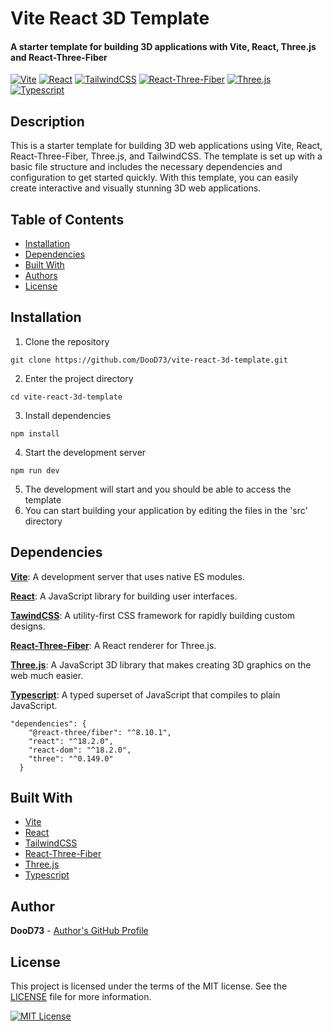 # Vite React 3D Template 
#### A starter template for building 3D applications with Vite, React, Three.js and React-Three-Fiber  


[![Vite](https://img.shields.io/badge/Vite-2.0-green)](https://github.com/vitejs/vite) [![React](https://img.shields.io/badge/React-16.13-blue)](https://reactjs.org/) [![TailwindCSS](https://img.shields.io/badge/TailwindCSS-1.9-purple)](https://tailwindcss.com/) [![React-Three-Fiber](https://img.shields.io/badge/ReactThreeFiber-9.0-blue)](https://github.com/react-spring/react-three-fiber) [![Three.js](https://img.shields.io/badge/Three.js-r135-yellow)](https://threejs.org/) [![Typescript](https://img.shields.io/badge/Typescript-4.1-blue)](https://www.typescriptlang.org/)



## Description
This is a starter template for building 3D web applications using Vite, React, React-Three-Fiber, Three.js, and TailwindCSS. The template is set up with a basic file structure and includes the necessary dependencies and configuration to get started quickly. With this template, you can easily create interactive and visually stunning 3D web 
applications.



## Table of Contents
* [Installation](#installation)
* [Dependencies](#dependencies)
* [Built With](#built-with)
* [Authors](#authors)
* [License](#license)



## Installation
1. Clone the repository
```
git clone https://github.com/DooD73/vite-react-3d-template.git
```
2. Enter the project directory
```
cd vite-react-3d-template
```
3. Install dependencies
```
npm install
```
4. Start the development server
```
npm run dev
```
5. The development will start and you should be able to access the template
6. You can start building your application by editing the files in the 'src' directory



## Dependencies

**[Vite](https://github.com/vitejs/vite)**: A development server that uses native ES modules.  

**[React](https://reactjs.org/)**: A JavaScript library for building user interfaces.  

**[TawindCSS](https://tailwindcss.com/)**: A utility-first CSS framework for rapidly building custom designs.  

**[React-Three-Fiber](https://github.com/react-spring/react-three-fiber)**: A React renderer for Three.js.  

**[Three.js](https://threejs.org/)**: A JavaScript 3D library that makes creating 3D graphics on the web much easier.  

**[Typescript](https://www.typescriptlang.org/)**: A typed superset of JavaScript that compiles to plain JavaScript.

```
"dependencies": {
    "@react-three/fiber": "^8.10.1",
    "react": "^18.2.0",
    "react-dom": "^18.2.0",
    "three": "^0.149.0"
  }
```



## Built With
* [Vite](https://github.com/vitejs/vite)
* [React](https://reactjs.org/)
* [TailwindCSS](https://tailwindcss.com/)
* [React-Three-Fiber](https://github.com/react-spring/react-three-fiber)
* [Three.js](https://threejs.org/)
* [Typescript](https://www.typescriptlang.org/) 



## Author
**DooD73** - [Author's GitHub Profile](https://github.com/DooD73)



## License
This project is licensed under the terms of the MIT license. See the [LICENSE](https://github.com/DooD73/repo/blob/master/LICENSE) file for more information.

[![MIT License](https://img.shields.io/badge/License-MIT-blue.svg)](https://opensource.org/licenses/MIT)